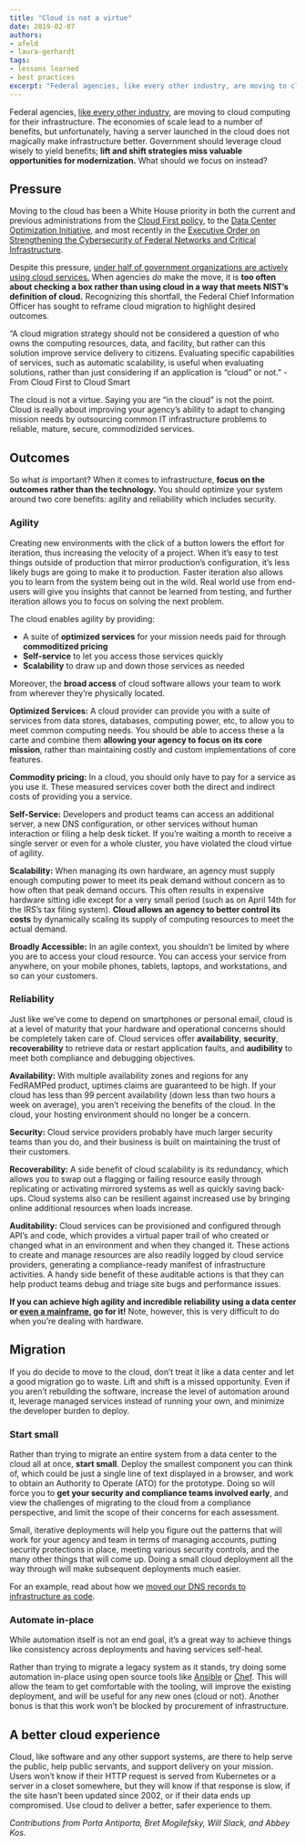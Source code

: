 ```yaml
---
title: "Cloud is not a virtue"
date: 2019-02-07
authors:
- afeld
- laura-gerhardt
tags:
- lessons learned
- best practices
excerpt: "Federal agencies, like every other industry, are moving to cloud computing for their infrastructure. The economies of scale lead to a number of benefits, but unfortunately, having a server launched in the cloud does not magically make infrastructure better. Government should leverage cloud wisely to yield benefits"
---
```


Federal agencies, [like every other industry](https://www.forbes.com/sites/louiscolumbus/2017/04/23/2017-state-of-cloud-adoption-and-security/#564bd0841848), are moving to cloud computing for their infrastructure. The economies of scale lead to a number of benefits, but unfortunately, having a server launched in the cloud does not magically make infrastructure better. Government should leverage cloud wisely to yield benefits; **lift and shift strategies miss valuable opportunities for modernization.** What should we focus on instead?

## Pressure

Moving to the cloud has been a White House priority in both the current and previous administrations from the [Cloud First policy](https://obamawhitehouse.archives.gov/sites/default/files/omb/assets/egov_docs/federal-cloud-computing-strategy.pdf), to the [Data Center Optimization Initiative](https://policy.cio.gov/dcoi/transition-to-cloud-datacenter/), and most recently in the [Executive Order on Strengthening the Cybersecurity of Federal Networks and Critical Infrastructure](https://www.whitehouse.gov/presidential-actions/presidential-executive-order-strengthening-cybersecurity-federal-networks-critical-infrastructure/).

Despite this pressure, [under half of government organizations are actively using cloud services.](https://www.gartner.com/smarterwithgartner/understanding-cloud-adoption-in-government/)
When agencies *do* make the move, it is **too often about checking a box rather than using cloud in a way that meets NIST’s definition of
cloud.** Recognizing this shortfall, the Federal Chief Information Officer has sought to reframe cloud migration to highlight desired outcomes.

<div class="testimonial-blockquote">
  “A cloud migration strategy should not be considered a question of who owns the computing resources, data, and facility, but rather can this solution improve service delivery to citizens. Evaluating specific capabilities of services, such as automatic scalability, is useful when evaluating solutions, rather than just considering if an application is “cloud” or not.”
  <span>- From Cloud First to Cloud Smart </span>
  </div>

The cloud is not a virtue. Saying you are “in the cloud” is not the
point. Cloud is really about improving your agency’s ability to adapt to
changing mission needs by outsourcing common IT infrastructure problems to reliable, mature, secure, commodizided services.

## Outcomes

So what *is* important? When it comes to infrastructure, **focus on the outcomes rather than the technology.** You should optimize your system around two core benefits: agility and reliability which includes security.

### Agility

Creating new environments with the click of a button lowers the effort for iteration, thus increasing the velocity of a project. When it’s easy to test things outside of production that mirror production’s configuration, it’s less likely bugs are going to make it to production. Faster iteration also allows you to learn from the system being out in the wild. Real world use from end-users will give you insights that cannot be learned from testing, and further iteration allows you to focus on solving the next problem.

The cloud enables agility by providing:

- A suite of **optimized services** for your mission needs paid for through **commoditized pricing**
- **Self-service** to let you access those services quickly
- **Scalability** to draw up and down those services as needed

Moreover, the **broad access** of cloud software allows your team to
work from wherever they’re physically located.

**Optimized Services:** A cloud provider can provide you with a suite of services from data stores, databases, computing power, etc, to allow you to meet common computing needs. You should be able to access these a la carte and combine them **allowing your agency to focus on its core mission**, rather than maintaining costly and custom implementations of core features.

**Commodity pricing:** In a cloud, you should only have to pay for a
service as you use it. These measured services cover both the direct and indirect costs of providing you a service.

**Self-Service:** Developers and product teams can access an additional server, a new DNS configuration, or other services without human interaction or filing a help desk ticket. If you’re waiting a month to receive a single server or even for a whole cluster, you have violated the cloud virtue of agility.

**Scalability:** When managing its own hardware, an agency must supply enough computing power to meet its peak demand without concern as to how often that peak demand occurs. This often results in expensive hardware sitting idle except for a very small period (such as on April 14th for the IRS’s tax filing system). **Cloud allows an agency to better control its costs** by dynamically scaling its supply of computing resources to meet the actual demand.

**Broadly Accessible:** In an agile context, you shouldn’t be limited by where you are to access your cloud resource. You can access your service from anywhere, on your mobile phones, tablets, laptops, and workstations, and so can your customers.

### Reliability

Just like we’ve come to depend on smartphones or personal email, cloud is at a level of maturity that your hardware and operational concerns should be completely taken care of. Cloud services offer
**availability**, **security**, **recoverability** to retrieve data or restart application faults, and **audibility** to meet both compliance and debugging objectives.

**Availability:** With multiple availability zones and regions for any FedRAMPed product, uptimes claims are guaranteed to be high. If your cloud has less than 99 percent availability (down less than two hours a week on average), you aren’t receiving the benefits of the cloud. In the cloud, your hosting environment should no longer be a concern.

**Security:** Cloud service providers probably have much larger security teams than you do, and their business is built on maintaining the trust of their customers.

**Recoverability:** A side benefit of cloud scalability is its
redundancy, which allows you to swap out a flagging or failing resource easily through replicating or activating mirrored systems as well as quickly saving back-ups. Cloud systems also can be resilient against increased use by bringing online additional resources when loads increase.

**Auditability:** Cloud services can be provisioned and configured
through API’s and code, which provides a virtual paper trail of who created or
changed what in an environment and when they changed it. These actions to create and manage resources are also readily logged by cloud service providers, generating a compliance-ready manifest of infrastructure activities. A handy side benefit of these auditable actions is that they can help product teams debug and triage site bugs and performance issues.

**If you can achieve high agility and incredible reliability using a
data center or [even a
mainframe](https://www.youtube.com/watch?v=7Tcv9Jj6QmM), go for it!** Note, however, this is very difficult to do when you’re dealing with
hardware.

## Migration

If you do decide to move to the cloud, don’t treat it like a data center and let a good migration go to waste. Lift and shift is a missed opportunity. Even if you aren’t rebuilding the software, increase the level of automation around it, leverage managed services instead of running your own, and minimize the developer burden to deploy.

### Start small

Rather than trying to migrate an entire system from a data center to the cloud all at once, **start small**. Deploy the smallest component you can think of, which could be just a single line of text displayed in a browser, and work to obtain an Authority to Operate (ATO) for the prototype. Doing so will force you to **get your security and compliance teams involved early**, and view the challenges of migrating to the cloud from a compliance perspective, and limit the scope of their concerns for each assessment.

Small, iterative deployments will help you figure out the patterns that will work for your agency and team in terms of managing accounts, putting security protections in place, meeting various security controls, and the many other things that will come up. Doing a small cloud deployment all the way through will make subsequent deployments much easier.

For an example, read about how we [moved our DNS records to infrastructure as code](https://18f.gsa.gov/2018/08/15/shared-infrastructure-as-code/).

### Automate in-place

While automation itself is not an end goal, it’s a great way to achieve things like consistency across deployments and having services self-heal.

Rather than trying to migrate a legacy system as it stands, try doing
some automation in-place using open source tools like
[Ansible](https://docs.ansible.com/ansible/latest/index.html) or
[Chef](https://www.chef.io/chef/). This will allow the team to get
comfortable with the tooling, will improve the existing deployment, and will be useful for any new ones (cloud or not). Another bonus is that this work won’t be blocked by procurement of infrastructure.

## A better cloud experience

Cloud, like software and any other support systems, are there to help
serve the public, help public servants, and support delivery on your
mission. Users won’t know if their HTTP request is served from
Kubernetes or a server in a closet somewhere, but they will know if that response is slow, if the site hasn’t been updated since 2002, or if their data ends up compromised. Use cloud to deliver a better, safer experience to them.

*Contributions from Porta Antiporta, Bret Mogilefsky, Will Slack, and Abbey Kos.*
